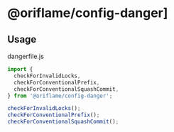 # @oriflame/config-danger]

## Usage

dangerfile.js

```javascript
import {
  checkForInvalidLocks,
  checkForConventionalPrefix,
  checkForConventionalSquashCommit,
} from '@oriflame/config-danger';

checkForInvalidLocks();
checkForConventionalPrefix();
checkForConventionalSquashCommit();
```
